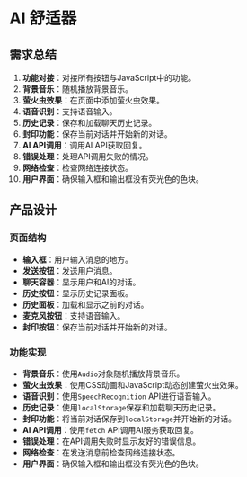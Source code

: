 # AI 舒适器

## 需求总结
1. **功能对接**：对接所有按钮与JavaScript中的功能。
2. **背景音乐**：随机播放背景音乐。
3. **萤火虫效果**：在页面中添加萤火虫效果。
4. **语音识别**：支持语音输入。
5. **历史记录**：保存和加载聊天历史记录。
6. **封印功能**：保存当前对话并开始新的对话。
7. **AI API调用**：调用AI API获取回复。
8. **错误处理**：处理API调用失败的情况。
9. **网络检查**：检查网络连接状态。
10. **用户界面**：确保输入框和输出框没有荧光色的色块。

## 产品设计

### 页面结构
- **输入框**：用户输入消息的地方。
- **发送按钮**：发送用户消息。
- **聊天容器**：显示用户和AI的对话。
- **历史按钮**：显示历史记录面板。
- **历史面板**：加载和显示之前的对话。
- **麦克风按钮**：支持语音输入。
- **封印按钮**：保存当前对话并开始新的对话。

### 功能实现
- **背景音乐**：使用`Audio`对象随机播放背景音乐。
- **萤火虫效果**：使用CSS动画和JavaScript动态创建萤火虫效果。
- **语音识别**：使用`SpeechRecognition` API进行语音输入。
- **历史记录**：使用`localStorage`保存和加载聊天历史记录。
- **封印功能**：将当前对话保存到`localStorage`并开始新的对话。
- **AI API调用**：使用`fetch` API调用AI服务获取回复。
- **错误处理**：在API调用失败时显示友好的错误信息。
- **网络检查**：在发送消息前检查网络连接状态。
- **用户界面**：确保输入框和输出框没有荧光色的色块。
